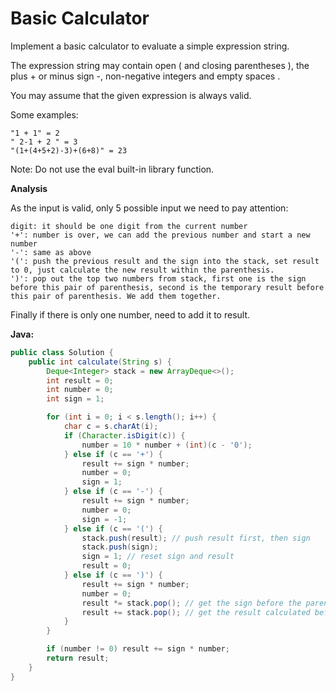 # Basic Calculator

Implement a basic calculator to evaluate a simple expression string.

The expression string may contain open ( and closing parentheses ), the plus + or minus sign -, non-negative integers and empty spaces .

You may assume that the given expression is always valid.

Some examples:

    "1 + 1" = 2
    " 2-1 + 2 " = 3
    "(1+(4+5+2)-3)+(6+8)" = 23

Note: Do not use the eval built-in library function.

**Analysis**

As the input is valid, only 5 possible input we need to pay attention:

    digit: it should be one digit from the current number
    '+': number is over, we can add the previous number and start a new number
    '-': same as above
    '(': push the previous result and the sign into the stack, set result to 0, just calculate the new result within the parenthesis.
    ')': pop out the top two numbers from stack, first one is the sign before this pair of parenthesis, second is the temporary result before this pair of parenthesis. We add them together.

Finally if there is only one number, need to add it to result.

**Java:**
```java
public class Solution {
    public int calculate(String s) {
        Deque<Integer> stack = new ArrayDeque<>();
        int result = 0;
        int number = 0;
        int sign = 1;

        for (int i = 0; i < s.length(); i++) {
            char c = s.charAt(i);
            if (Character.isDigit(c)) {
                number = 10 * number + (int)(c - '0');
            } else if (c == '+') {
                result += sign * number;
                number = 0;
                sign = 1;
            } else if (c == '-') {
                result += sign * number;
                number = 0;
                sign = -1;
            } else if (c == '(') {
                stack.push(result); // push result first, then sign
                stack.push(sign);
                sign = 1; // reset sign and result
                result = 0;
            } else if (c == ')') {
                result += sign * number;  
                number = 0;
                result *= stack.pop(); // get the sign before the parenthesis
                result += stack.pop(); // get the result calculated before the parenthesis
            }
        }

        if (number != 0) result += sign * number;
        return result;
    }
}
```
